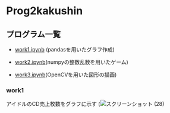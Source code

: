 # Prog2kakushin
## プログラム一覧
- [work1.ipynb](https://github.com/moomoka/Prog2kakushin/blob/main/work1.ipynb) (pandasを用いたグラフ作成)

- [work2.ipynb](https://github.com/moomoka/Prog2kakushin/blob/main/work2.ipynb)(numpyの整数乱数を用いたゲーム)

- [work3.ipynb](https://github.com/moomoka/Prog2kakushin/blob/main/work3.ipynb)(OpenCVを用いた図形の描画)

### work1
アイドルのCD売上枚数をグラフに示す
(![スクリーンショット (28)](https://user-images.githubusercontent.com/120358223/214775418-dbf7f737-4c01-43b5-b394-0b4d2cb10ac2.png)
